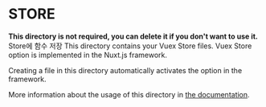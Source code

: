 # STORE

**This directory is not required, you can delete it if you don't want to use it.**
Store에 함수 저장
This directory contains your Vuex Store files.
Vuex Store option is implemented in the Nuxt.js framework.

Creating a file in this directory automatically activates the option in the framework.

More information about the usage of this directory in [the documentation](https://nuxtjs.org/guide/vuex-store).
